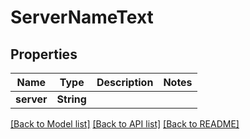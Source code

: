 # ServerNameText

## Properties

Name | Type | Description | Notes
------------ | ------------- | ------------- | -------------
**server** | **String** |  | 

[[Back to Model list]](../README.md#documentation-for-models) [[Back to API list]](../README.md#documentation-for-api-endpoints) [[Back to README]](../README.md)



